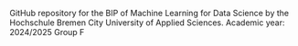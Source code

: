 GitHub repository for the BIP of Machine Learning for Data Science by the Hochschule Bremen City University of Applied Sciences.
Academic year: 2024/2025 
Group F
